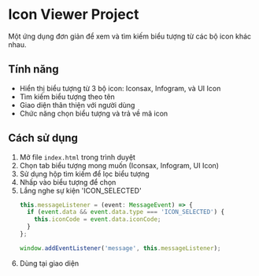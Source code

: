 # Icon Viewer Project

Một ứng dụng đơn giản để xem và tìm kiếm biểu tượng từ các bộ icon khác nhau.

## Tính năng

- Hiển thị biểu tượng từ 3 bộ icon: Iconsax, Infogram, và UI Icon
- Tìm kiếm biểu tượng theo tên
- Giao diện thân thiện với người dùng
- Chức năng chọn biểu tượng và trả về mã icon

## Cách sử dụng

1. Mở file `index.html` trong trình duyệt
2. Chọn tab biểu tượng mong muốn (Iconsax, Infogram, UI Icon)
3. Sử dụng hộp tìm kiếm để lọc biểu tượng
4. Nhấp vào biểu tượng để chọn
5. Lắng nghe sự kiện 'ICON_SELECTED'
    ```typescript
    this.messageListener = (event: MessageEvent) => {
      if (event.data && event.data.type === 'ICON_SELECTED') {
        this.iconCode = event.data.iconCode;
      }
    };
    
    window.addEventListener('message', this.messageListener);
    ```
6. Dùng tại giao diện 
    <i class="{iconCode}"></i>

